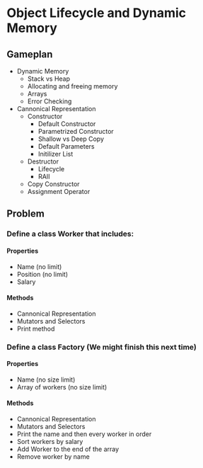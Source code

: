# Object Lifecycle and Dynamic Memory

## Gameplan

* Dynamic Memory
	* Stack vs Heap
	* Allocating and freeing memory
	* Arrays
	* Error Checking
* Cannonical Representation
	* Constructor
		* Default Constructor
		* Parametrized Constructor
		* Shallow vs Deep Copy
		* Default Parameters
		* Initilizer List
	* Destructor
		* Lifecycle
		* RAII
	* Copy Constructor
	* Assignment Operator

## Problem

### Define a class Worker that includes:

#### Properties
* Name (no limit)
* Position (no limit)
* Salary

#### Methods
* Cannonical Representation
* Mutators and Selectors
* Print method

### Define a class Factory (We might finish this next time)

#### Properties
* Name (no size limit)
* Array of workers (no size limit)

#### Methods
* Cannonical Representation
* Mutators and Selectors
* Print the name and then every worker in order
* Sort workers by salary
* Add Worker to the end of the array
* Remove worker by name
